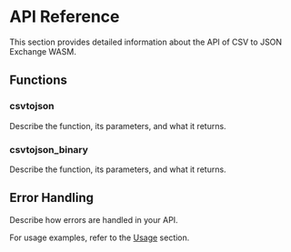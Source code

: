 # API Reference

This section provides detailed information about the API of CSV to JSON Exchange WASM.

## Functions

### csvtojson

Describe the function, its parameters, and what it returns.

### csvtojson_binary

Describe the function, its parameters, and what it returns.

## Error Handling

Describe how errors are handled in your API.

For usage examples, refer to the [Usage](usage.md) section.
